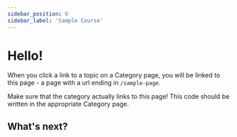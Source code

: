 ```yaml
---
sidebar_position: 0
sidebar_label: 'Sample Course'
---
```


# Hello!

When you click a link to a topic on a Category page, you will be linked to this page - a page with a url ending in `/sample-page`.

Make sure that the category actually links to this page! This code should be written in the appropriate Category page.

## What's next?


